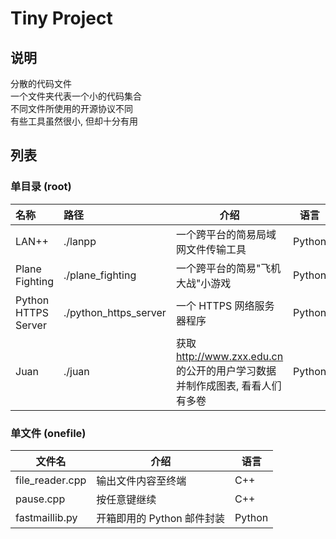 # Tiny Project
## 说明
分散的代码文件  
一个文件夹代表一个小的代码集合  
不同文件所使用的开源协议不同  
有些工具虽然很小, 但却十分有用  
## 列表
### 单目录 (root)
|名称|路径|介绍|语言|
|:---|:---|----|----|
|LAN++|./lanpp|一个跨平台的简易局域网文件传输工具|Python|
|Plane Fighting|./plane_fighting|一个跨平台的简易"飞机大战"小游戏|Python|
|Python HTTPS Server|./python_https_server|一个 HTTPS 网络服务器程序|Python|
|Juan|./juan|获取 http://www.zxx.edu.cn 的公开的用户学习数据并制作成图表, 看看人们有多卷|Python|
### 单文件 (onefile)
|文件名|介绍|语言|
|----|----|----|
|file_reader.cpp|输出文件内容至终端|C++|
|pause.cpp|按任意键继续|C++|
|fastmaillib.py|开箱即用的 Python 邮件封装|Python|
